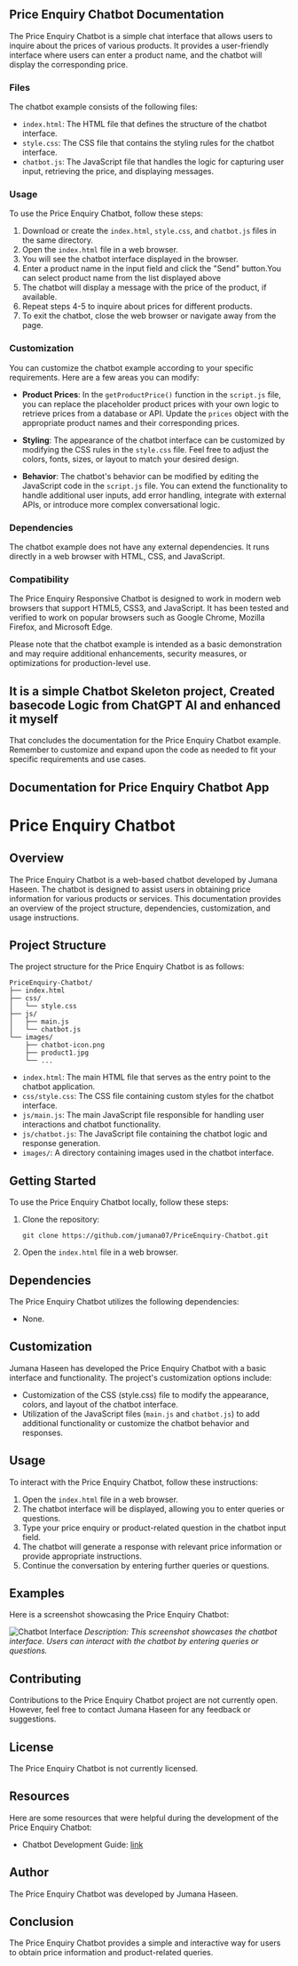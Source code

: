 ## Price Enquiry Chatbot Documentation

The Price Enquiry Chatbot is a simple chat interface that allows users to inquire about the prices of various products. It provides a user-friendly interface where users can enter a product name, and the chatbot will display the corresponding price.

### Files

The chatbot example consists of the following files:

- `index.html`: The HTML file that defines the structure of the chatbot interface.
- `style.css`: The CSS file that contains the styling rules for the chatbot interface.
- `chatbot.js`: The JavaScript file that handles the logic for capturing user input, retrieving the price, and displaying messages.

### Usage

To use the Price Enquiry Chatbot, follow these steps:

1. Download or create the `index.html`, `style.css`, and `chatbot.js` files in the same directory.
2. Open the `index.html` file in a web browser.
3. You will see the chatbot interface displayed in the browser.
4. Enter a product name in the input field and click the "Send" button.You can select product name from the list displayed above
5. The chatbot will display a message with the price of the product, if available.
6. Repeat steps 4-5 to inquire about prices for different products.
7. To exit the chatbot, close the web browser or navigate away from the page.

### Customization

You can customize the chatbot example according to your specific requirements. Here are a few areas you can modify:

- **Product Prices**: In the `getProductPrice()` function in the `script.js` file, you can replace the placeholder product prices with your own logic to retrieve prices from a database or API. Update the `prices` object with the appropriate product names and their corresponding prices.

- **Styling**: The appearance of the chatbot interface can be customized by modifying the CSS rules in the `style.css` file. Feel free to adjust the colors, fonts, sizes, or layout to match your desired design.

- **Behavior**: The chatbot's behavior can be modified by editing the JavaScript code in the `script.js` file. You can extend the functionality to handle additional user inputs, add error handling, integrate with external APIs, or introduce more complex conversational logic.

### Dependencies

The chatbot example does not have any external dependencies. It runs directly in a web browser with HTML, CSS, and JavaScript.

### Compatibility

The Price Enquiry Responsive Chatbot is designed to work in modern web browsers that support HTML5, CSS3, and JavaScript. It has been tested and verified to work on popular browsers such as Google Chrome, Mozilla Firefox, and Microsoft Edge.

Please note that the chatbot example is intended as a basic demonstration and may require additional enhancements, security measures, or optimizations for production-level use.

It is a simple Chatbot Skeleton project, Created basecode Logic from ChatGPT AI and enhanced it myself
---

That concludes the documentation for the Price Enquiry Chatbot example. Remember to customize and expand upon the code as needed to fit your specific requirements and use cases.

## Documentation for Price Enquiry Chatbot App

# Price Enquiry Chatbot

## Overview
The Price Enquiry Chatbot is a web-based chatbot developed by Jumana Haseen. The chatbot is designed to assist users in obtaining price information for various products or services. This documentation provides an overview of the project structure, dependencies, customization, and usage instructions.

## Project Structure
The project structure for the Price Enquiry Chatbot is as follows:

```
PriceEnquiry-Chatbot/
├── index.html
├── css/
│   └── style.css
├── js/
│   ├── main.js
│   └── chatbot.js
└── images/
    ├── chatbot-icon.png
    ├── product1.jpg
    └── ...
```

- `index.html`: The main HTML file that serves as the entry point to the chatbot application.
- `css/style.css`: The CSS file containing custom styles for the chatbot interface.
- `js/main.js`: The main JavaScript file responsible for handling user interactions and chatbot functionality.
- `js/chatbot.js`: The JavaScript file containing the chatbot logic and response generation.
- `images/`: A directory containing images used in the chatbot interface.

## Getting Started
To use the Price Enquiry Chatbot locally, follow these steps:

1. Clone the repository:
   ```
   git clone https://github.com/jumana07/PriceEnquiry-Chatbot.git
   ```

2. Open the `index.html` file in a web browser.

## Dependencies
The Price Enquiry Chatbot utilizes the following dependencies:

- None.

## Customization
Jumana Haseen has developed the Price Enquiry Chatbot with a basic interface and functionality. The project's customization options include:

- Customization of the CSS (style.css) file to modify the appearance, colors, and layout of the chatbot interface.
- Utilization of the JavaScript files (`main.js` and `chatbot.js`) to add additional functionality or customize the chatbot behavior and responses.

## Usage
To interact with the Price Enquiry Chatbot, follow these instructions:

1. Open the `index.html` file in a web browser.
2. The chatbot interface will be displayed, allowing you to enter queries or questions.
3. Type your price enquiry or product-related question in the chatbot input field.
4. The chatbot will generate a response with relevant price information or provide appropriate instructions.
5. Continue the conversation by entering further queries or questions.

## Examples
Here is a screenshot showcasing the Price Enquiry Chatbot:

![Chatbot Interface](/path/to/chatbot-interface.png)
*Description: This screenshot showcases the chatbot interface. Users can interact with the chatbot by entering queries or questions.*

## Contributing
Contributions to the Price Enquiry Chatbot project are not currently open. However, feel free to contact Jumana Haseen for any feedback or suggestions.

## License
The Price Enquiry Chatbot is not currently licensed.

## Resources
Here are some resources that were helpful during the development of the Price Enquiry Chatbot:

- Chatbot Development Guide: [link](https://www.sitepoint.com/how-to-build-your-own-ai-chatbot-from-scratch/)

## Author
The Price Enquiry Chatbot was developed by Jumana Haseen.

## Conclusion
The Price Enquiry Chatbot provides a simple and interactive way for users to obtain price information and product-related queries.
